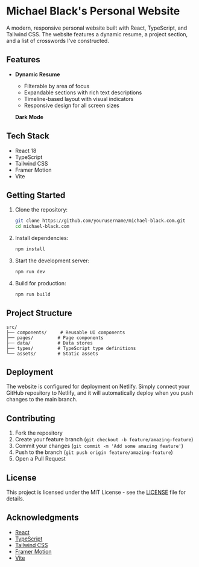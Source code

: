 # Michael Black's Personal Website

A modern, responsive personal website built with React, TypeScript, and Tailwind CSS. The website features a dynamic resume, a project section, and a list of crosswords I've constructed.

## Features

- **Dynamic Resume**
  - Filterable by area of focus
  - Expandable sections with rich text descriptions
  - Timeline-based layout with visual indicators
  - Responsive design for all screen sizes

  **Dark Mode**


## Tech Stack

- React 18
- TypeScript
- Tailwind CSS
- Framer Motion
- Vite

## Getting Started

1. Clone the repository:
   ```bash
   git clone https://github.com/yourusername/michael-black.com.git
   cd michael-black.com
   ```

2. Install dependencies:
   ```bash
   npm install
   ```

3. Start the development server:
   ```bash
   npm run dev
   ```

4. Build for production:
   ```bash
   npm run build
   ```

## Project Structure

```
src/
├── components/     # Reusable UI components
├── pages/         # Page components
├── data/          # Data stores
├── types/         # TypeScript type definitions
└── assets/        # Static assets
```

## Deployment

The website is configured for deployment on Netlify. Simply connect your GitHub repository to Netlify, and it will automatically deploy when you push changes to the main branch.

## Contributing

1. Fork the repository
2. Create your feature branch (`git checkout -b feature/amazing-feature`)
3. Commit your changes (`git commit -m 'Add some amazing feature'`)
4. Push to the branch (`git push origin feature/amazing-feature`)
5. Open a Pull Request

## License

This project is licensed under the MIT License - see the [LICENSE](LICENSE) file for details.

## Acknowledgments

- [React](https://reactjs.org/)
- [TypeScript](https://www.typescriptlang.org/)
- [Tailwind CSS](https://tailwindcss.com/)
- [Framer Motion](https://www.framer.com/motion/)
- [Vite](https://vitejs.dev/)